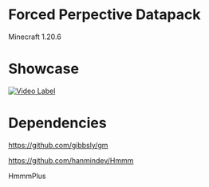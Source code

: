 # Forced Perpective Datapack

Minecraft 1.20.6

# Showcase

[![Video Label](http://img.youtube.com/vi/0aqticgqvFc/0.jpg)](https://www.youtube.com/watch?v=0aqticgqvFc)

# Dependencies

https://github.com/gibbsly/gm

https://github.com/hanmindev/Hmmm

HmmmPlus
